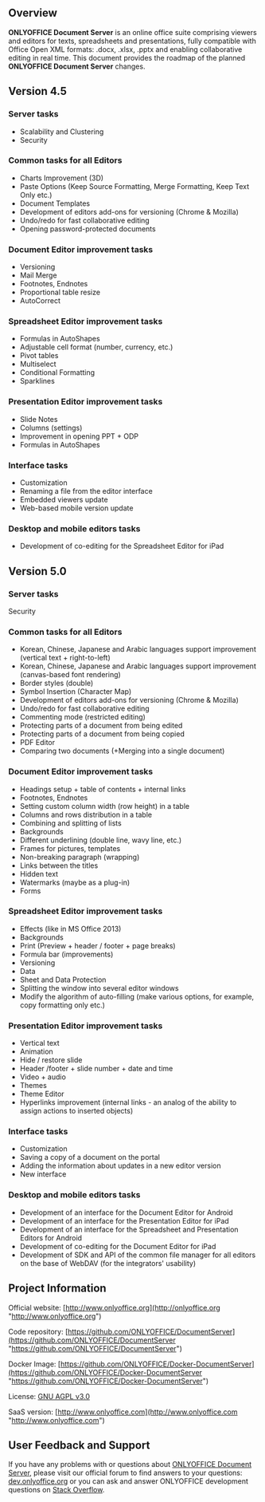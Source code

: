 ## Overview

**ONLYOFFICE Document Server** is an online office suite comprising viewers and editors for texts, spreadsheets and presentations, fully compatible with Office Open XML formats: .docx, .xlsx, .pptx and enabling collaborative editing in real time. This document provides the roadmap of the planned **ONLYOFFICE Document Server** changes.

## Version 4.5

### Server tasks

* Scalability and Clustering
* Security

### Common tasks for all Editors

* Charts Improvement (3D)
* Paste Options (Keep Source Formatting, Merge Formatting, Keep Text Only etc.)
* Document Templates
* Development of editors add-ons for versioning (Chrome & Mozilla)
* Undo/redo for fast collaborative editing
* Opening password-protected documents

### Document Editor improvement tasks

* Versioning
* Mail Merge
* Footnotes, Endnotes 
* Proportional table resize
* AutoCorrect

### Spreadsheet Editor improvement tasks

* Formulas in AutoShapes
* Adjustable cell format (number, currency, etc.)
* Pivot tables
* Multiselect
* Conditional Formatting
* Sparklines

### Presentation Editor improvement tasks

* Slide Notes
* Columns (settings)
* Improvement in opening PPT + ODP
* Formulas in AutoShapes

### Interface tasks

* Customization
* Renaming a file from the editor interface
* Embedded viewers update
* Web-based mobile version update

### Desktop and mobile editors tasks

* Development of co-editing for the Spreadsheet Editor for iPad

## Version 5.0

### Server tasks

Security

### Common tasks for all Editors

* Korean, Chinese, Japanese and Arabic languages support improvement (vertical text + right-to-left) 
* Korean, Chinese, Japanese and Arabic languages support improvement (canvas-based font rendering) 
* Border styles (double)
* Symbol Insertion (Character Map)
* Development of editors add-ons for versioning (Chrome & Mozilla)
* Undo/redo for fast collaborative editing
* Commenting mode (restricted editing)
* Protecting parts of a document from being edited
* Protecting parts of a document from being copied
* PDF Editor
* Comparing two documents (+Merging into a single document)

### Document Editor improvement tasks

* Headings setup + table of contents + internal links
* Footnotes, Endnotes
* Setting custom column width (row height) in a table
* Columns and rows distribution in a table
* Combining and splitting of lists
* Backgrounds
* Different underlining (double line, wavy line, etc.)
* Frames for pictures, templates
* Non-breaking paragraph (wrapping)
* Links between the titles
* Hidden text
* Watermarks (maybe as a plug-in)
* Forms

### Spreadsheet Editor improvement tasks

* Effects (like in MS Office 2013)
* Backgrounds
* Print (Preview + header / footer + page breaks)
* Formula bar (improvements)
* Versioning
* Data
* Sheet and Data Protection
* Splitting the window into several editor windows 
* Modify the algorithm of auto-filling (make various options, for example, copy formatting only etc.)

### Presentation Editor improvement tasks

* Vertical text
* Animation
* Hide / restore slide
* Header /footer + slide number + date and time
* Video + audio
* Themes
* Theme Editor
* Hyperlinks improvement (internal links - an analog of the ability to assign actions to inserted objects)

### Interface tasks

* Customization
* Saving a copy of a document on the portal
* Adding the information about updates in a new editor version
* New interface

### Desktop and mobile editors tasks

* Development of an interface for the Document Editor for Android
* Development of an interface for the Presentation Editor for iPad
* Development of an interface for the Spreadsheet and Presentation Editors for Android
* Development of co-editing for the Document Editor for iPad
* Development of SDK and API of the common file manager for all editors on the base of WebDAV (for the integrators' usability)

## Project Information

Official website: [http://www.onlyoffice.org](http://onlyoffice.org "http://www.onlyoffice.org")

Code repository: [https://github.com/ONLYOFFICE/DocumentServer](https://github.com/ONLYOFFICE/DocumentServer "https://github.com/ONLYOFFICE/DocumentServer")

Docker Image: [https://github.com/ONLYOFFICE/Docker-DocumentServer](https://github.com/ONLYOFFICE/Docker-DocumentServer "https://github.com/ONLYOFFICE/Docker-DocumentServer")

License: [GNU AGPL v3.0](https://help.onlyoffice.com/products/files/doceditor.aspx?fileid=4358397&doc=K0ZUdlVuQzQ0RFhhMzhZRVN4ZFIvaHlhUjN2eS9XMXpKR1M5WEppUk1Gcz0_IjQzNTgzOTci0 "GNU AGPL v3.0")

SaaS version: [http://www.onlyoffice.com](http://www.onlyoffice.com "http://www.onlyoffice.com")

## User Feedback and Support

If you have any problems with or questions about [ONLYOFFICE Document Server][2], please visit our official forum to find answers to your questions: [dev.onlyoffice.org][1] or you can ask and answer ONLYOFFICE development questions on [Stack Overflow][3].

  [1]: http://dev.onlyoffice.org
  [2]: https://github.com/ONLYOFFICE/DocumentServer
  [3]: http://stackoverflow.com/questions/tagged/onlyoffice 
